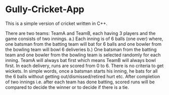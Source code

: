 # Gully-Cricket-App
This is a simple version of cricket written in C++.

There are two teams: TeamA and TeamB, each having 3 players and the game consists of two innings. a.) Each inning is of 6 balls (one over) where, one batsman from the batting team will bat for 6 balls and one bowler from the bowling team will bowl 6 deliveries b.) One batsman from the batting team and one bowler from the bowling team is selected randomly for each inning. TeamA will always bat first which means TeamB will always bowl first.
In each delivery, runs are scored from 0 to 6. There is no criteria to get wickets. In simple words, once a batsman starts his inning, he bats for all the 6 balls without getting out/dismissed/retired hurt etc.
After completion of two innings i.e. after each team has done batting, scored runs will be compared to decide the winner or to decide if there is a tie.
